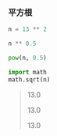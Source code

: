 ### 平方根

```py
n = 13 ** 2

n ** 0.5

pow(n, 0.5)

import math
math.sqrt(n)
```

> 13.0
>
> 13.0
>
> 13.0
